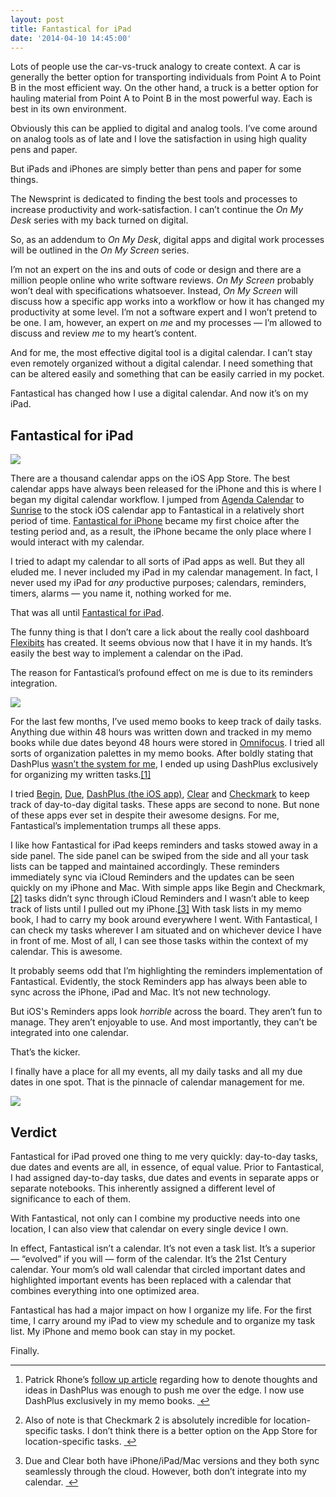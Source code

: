 ```yaml
---
layout: post
title: Fantastical for iPad
date: '2014-04-10 14:45:00'
---
```


<p data-preserve-html-node="true">Lots of people use the car-vs-truck analogy to create context. A car is generally the better option for transporting individuals from Point A to Point B in the most efficient way. On the other hand, a truck is a better option for hauling material from Point A to Point B in the most powerful way. Each is best in its own environment. </p>

<p data-preserve-html-node="true">Obviously this can be applied to digital and analog tools. I’ve come around on analog tools as of late and I love the satisfaction in using high quality pens and paper.</p>

<p data-preserve-html-node="true">But iPads and iPhones are simply better than pens and paper for some things.</p>

<p data-preserve-html-node="true">The Newsprint is dedicated to finding the best tools and processes to increase productivity and work-satisfaction. I can’t continue the <em data-preserve-html-node="true">On My Desk</em> series with my back turned on digital. </p>

<p data-preserve-html-node="true">So, as an addendum to <em data-preserve-html-node="true">On My Desk</em>, digital apps and digital work processes will be outlined in the <em data-preserve-html-node="true">On My Screen</em> series. </p>

<p data-preserve-html-node="true">I’m not an expert on the ins and outs of code or design and there are a million people online who write software reviews. <em data-preserve-html-node="true">On My Screen</em> probably won’t deal with specifications whatsoever. Instead, <em data-preserve-html-node="true">On My Screen</em> will discuss how a specific app works into a workflow or how it has changed my productivity at some level. I’m not a software expert and I won’t pretend to be one. I am, however, an expert on <em data-preserve-html-node="true">me</em> and my processes — I’m allowed to discuss and review <em data-preserve-html-node="true">me</em> to my heart’s content. </p>

<p data-preserve-html-node="true">And for me, the most effective digital tool is a digital calendar. I can’t stay even remotely organized without a digital calendar. I need something that can be altered easily and something that can be easily carried in my pocket. </p>

<p data-preserve-html-node="true">Fantastical has changed how I use a digital calendar. And now it’s on my iPad. </p>

<h2 data-preserve-html-node="true">Fantastical for iPad</h2><img src="http://localhost:8888/wp.thenewsprint.co/wp-content/uploads/2014/04/iPad%20Fantastical%20Dashboard.png" /><p data-preserve-html-node="true">There are a thousand calendar apps on the iOS App Store. The best calendar apps have always been released for the iPhone and this is where I began my digital calendar workflow. I jumped from <a data-preserve-html-node="true" href="http://savvyapps.com/agenda/">Agenda Calendar</a> to <a data-preserve-html-node="true" href="http://www.sunrise.am">Sunrise</a> to the stock iOS calendar app to Fantastical in a relatively short period of time. <a data-preserve-html-node="true" href="https://itunes.apple.com/us/app/fantastical-2-for-iphone-calendar/id718043190?mt=8&amp;uo=4&amp;at=1l3v5At">Fantastical for iPhone</a> became my first choice after the testing period and, as a result, the iPhone became the only place where I would interact with my calendar. </p>

<p data-preserve-html-node="true">I tried to adapt my calendar to all sorts of iPad apps as well. But they all eluded me. I never included my iPad in my calendar management. In fact, I never used my iPad for <em data-preserve-html-node="true">any</em> productive purposes; calendars, reminders, timers, alarms — you name it, nothing worked for me. </p>

<p data-preserve-html-node="true">That was all until <a data-preserve-html-node="true" href="https://itunes.apple.com/us/app/fantastical-2-for-ipad-calendar/id830708155?mt=8&amp;uo=4&amp;at=1l3v5At">Fantastical for iPad</a>.</p>

<p data-preserve-html-node="true">The funny thing is that I don&#8217;t care a lick about the really cool dashboard <a data-preserve-html-node="true" href="http://flexibits.com">Flexibits</a> has created. It seems obvious now that I have it in my hands. It&#8217;s easily the best way to implement a calendar on the iPad.</p>

<p data-preserve-html-node="true">The reason for Fantastical&#8217;s profound effect on me is due to its reminders integration. </p><img src="http://localhost:8888/wp.thenewsprint.co/wp-content/uploads/2014/04/img7.png" /><p data-preserve-html-node="true">For the last few months, I&#8217;ve used memo books to keep track of daily tasks. Anything due within 48 hours was written down and tracked in my memo books while due dates beyond 48 hours were stored in <a data-preserve-html-node="true" href="https://itunes.apple.com/us/app/omnifocus-2-for-iphone/id690305341?mt=8&amp;uo=4&amp;at=1l3v5At">Omnifocus</a>. I tried all sorts of organization palettes in my memo books. After boldly stating that DashPlus <a data-preserve-html-node="true" href="http://www.thenewsprint.co//-a-quick-review-of-the-dashplus-system">wasn&#8217;t the system for me</a>, I ended up using DashPlus exclusively for organizing my written tasks.<a data-preserve-html-node="true" href="#fn:1" id="fnref:1" title="see footnote" class="footnote">[1]</a></p>

<p data-preserve-html-node="true">I tried <a data-preserve-html-node="true" href="http://beginapp.co">Begin</a>, <a data-preserve-html-node="true" href="http://www.dueapp.com">Due</a>, <a data-preserve-html-node="true" href="http://dashplus.net">DashPlus (the iOS app)</a>, <a data-preserve-html-node="true" href="http://realmacsoftware.com/clear">Clear</a> and <a data-preserve-html-node="true" href="http://builtbysnowman.com/checkmark/">Checkmark</a> to keep track of day-to-day digital tasks. These apps are second to none. But none of these apps ever set in despite their awesome designs. For me, Fantastical&#8217;s implementation trumps all these apps. </p>

<p data-preserve-html-node="true">I like how Fantastical for iPad keeps reminders and tasks stowed away in a side panel. The side panel can be swiped from the side and all your task lists can be tapped and maintained accordingly. These reminders immediately sync via iCloud Reminders and the updates can be seen quickly on my iPhone and Mac. With simple apps like Begin and Checkmark,<a data-preserve-html-node="true" href="#fn:2" id="fnref:2" title="see footnote" class="footnote">[2]</a> tasks didn&#8217;t sync through iCloud Reminders and I wasn&#8217;t able to keep track of lists until I pulled out my iPhone.<a data-preserve-html-node="true" href="#fn:3" id="fnref:3" title="see footnote" class="footnote">[3]</a> With task lists in my memo book, I had to carry my book around everywhere I went. With Fantastical, I can check my tasks wherever I am situated and on whichever device I have in front of me. Most of all, I can see those tasks within the context of my calendar. This is awesome.</p>

<p data-preserve-html-node="true">It probably seems odd that I&#8217;m highlighting the reminders implementation of Fantastical. Evidently, the stock Reminders app has always been able to sync across the iPhone, iPad and Mac. It&#8217;s not new technology.</p>

<p data-preserve-html-node="true">But iOS's Reminders apps look <em data-preserve-html-node="true">horrible</em> across the board. They aren&#8217;t fun to manage. They aren&#8217;t enjoyable to use. And most importantly, they can&#8217;t be integrated into one calendar.</p>

<p data-preserve-html-node="true">That&#8217;s the kicker.</p>

<p data-preserve-html-node="true">I finally have a place for all my events, all my daily tasks and all my due dates in one spot. That is the pinnacle of calendar management for me.</p><img src="http://localhost:8888/wp.thenewsprint.co/wp-content/uploads/2014/04/img6.png" /><h2 data-preserve-html-node="true">Verdict</h2>

<p data-preserve-html-node="true">Fantastical for iPad proved one thing to me very quickly: day-to-day tasks, due dates and events are all, in essence, of equal value. Prior to Fantastical, I had assigned day-to-day tasks, due dates and events in separate apps or separate notebooks. This inherently assigned a different level of significance to each of them.</p>

<p data-preserve-html-node="true">With Fantastical, not only can I combine my productive needs into one location, I can also view that calendar on every single device I own. </p>

<p data-preserve-html-node="true">In effect, Fantastical isn&#8217;t a calendar. It&#8217;s not even a task list. It&#8217;s a superior — &#8220;evolved&#8221; if you will — form of the calendar. It&#8217;s the 21st Century calendar. Your mom&#8217;s old wall calendar that circled important dates and highlighted important events has been replaced with a calendar that combines everything into one optimized area.</p>

<p data-preserve-html-node="true">Fantastical has had a major impact on how I organize my life. For the first time, I carry around my iPad to view my schedule and to organize my task list. My iPhone and memo book can stay in my pocket.</p>

<p data-preserve-html-node="true">Finally.</p>

<div data-preserve-html-node="true" class="footnotes">
<hr data-preserve-html-node="true" />
<ol data-preserve-html-node="true">

<li data-preserve-html-node="true" id="fn:1">
<p data-preserve-html-node="true">Patrick Rhone&#8217;s <a data-preserve-html-node="true" href="http://patrickrhone.com/2014/03/28/extending-dashplus/">follow up article</a> regarding how to denote thoughts and ideas in DashPlus was enough to push me over the edge. I now use DashPlus exclusively in my memo books. <a data-preserve-html-node="true" href="#fnref:1" title="return to article" class="reversefootnote">&#160;&#8617;</a></p>
</li>

<li data-preserve-html-node="true" id="fn:2">
<p data-preserve-html-node="true">Also of note is that Checkmark 2 is absolutely incredible for location-specific tasks. I don&#8217;t think there is a better option on the App Store for location-specific tasks. <a data-preserve-html-node="true" href="#fnref:2" title="return to article" class="reversefootnote">&#160;&#8617;</a></p>
</li>

<li data-preserve-html-node="true" id="fn:3">
<p data-preserve-html-node="true">Due and Clear both have iPhone/iPad/Mac versions and they both sync seamlessly through the cloud. However, both don&#8217;t integrate into my calendar. <a data-preserve-html-node="true" href="#fnref:3" title="return to article" class="reversefootnote">&#160;&#8617;</a></p>
</li>

</ol>
</div>